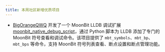 ```yaml
---
title: 本周社区新增优质项目
---
```


- [BigOrangeQWQ](https://github.com/BigOrangeQWQ) 开发了一个 MoonBit LLDB 调试扩展 [moonbit_native_debug_script](https://github.com/BigOrangeQWQ/moonbit_native_debug_script)，通过 Python 脚本为 LLDB 添加了专门的 MoonBit 符号查看和调试命令。该项目提供了 `mbt_symbols`、`mbt_bp`、`mbt_bps` 等命令，支持 MoonBit 符号列表查看、断点设置和断点管理功能。
